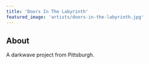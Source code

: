 ```yaml
---
title: 'Doors In The Labyrinth'
featured_image: 'artists/doors-in-the-labyrinth.jpg'
---
```


## About

A darkwave project from Pittsburgh.
